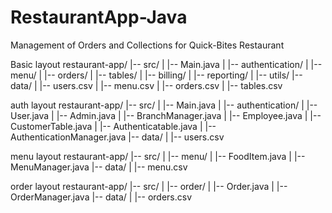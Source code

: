 # RestaurantApp-Java
Management of Orders and Collections for Quick-Bites Restaurant

Basic layout
restaurant-app/
|-- src/
|   |-- Main.java
|   |-- authentication/
|   |-- menu/
|   |-- orders/
|   |-- tables/
|   |-- billing/
|   |-- reporting/
|   |-- utils/
|-- data/
|   |-- users.csv
|   |-- menu.csv
|   |-- orders.csv
|   |-- tables.csv

auth layout
restaurant-app/
|-- src/
|   |-- Main.java
|   |-- authentication/
|       |-- User.java
|       |-- Admin.java
|       |-- BranchManager.java
|       |-- Employee.java
|       |-- CustomerTable.java
|       |-- Authenticatable.java
|       |-- AuthenticationManager.java
|-- data/
|   |-- users.csv

menu layout
restaurant-app/
|-- src/
|   |-- menu/
|       |-- FoodItem.java
|       |-- MenuManager.java
|-- data/
|   |-- menu.csv

order layout
restaurant-app/
|-- src/
|   |-- order/
|       |-- Order.java
|       |-- OrderManager.java
|-- data/
|   |-- orders.csv